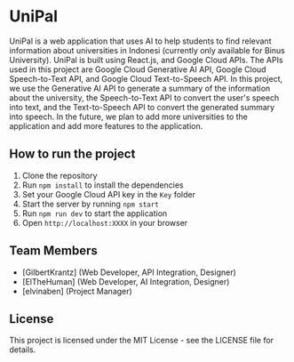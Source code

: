 # UniPal

UniPal is a web application that uses AI to help students to find relevant information about universities in Indonesi (currently only available for Binus University). UniPal is built using React.js, and Google Cloud APIs. The APIs used in this project are Google Cloud Generative AI API, Google Cloud Speech-to-Text API, and Google Cloud Text-to-Speech API. In this project, we use the Generative AI API to generate a summary of the information about the university, the Speech-to-Text API to convert the user's speech into text, and the Text-to-Speech API to convert the generated summary into speech. In the future, we plan to add more universities to the application and add more features to the application.

## How to run the project

1. Clone the repository
2. Run `npm install` to install the dependencies
3. Set your Google Cloud API key in the `Key` folder
4. Start the server by running `npm start`
5. Run `npm run dev` to start the application
6. Open `http://localhost:XXXX` in your browser

## Team Members

- [GilbertKrantz] (Web Developer, API Integration, Designer)
- [ElTheHuman] (Web Developer, AI Integration, Designer)
- [elvinaben] (Project Manager)

## License

This project is licensed under the MIT License - see the LICENSE file for details.
